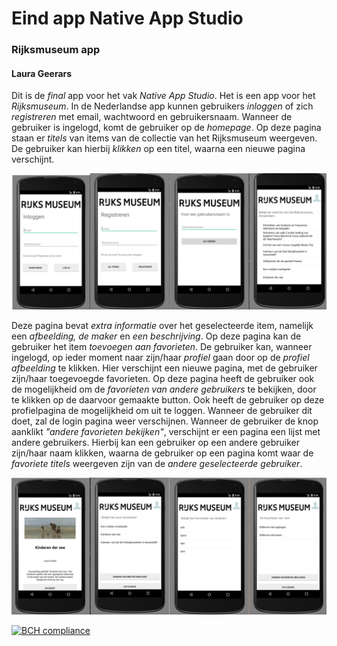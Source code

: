 # Eind app Native App Studio
### Rijksmuseum app
#### Laura Geerars

Dit is de _final_ app voor het vak _Native App Studio_. Het is een app voor het _Rijksmuseum_. In de Nederlandse app kunnen gebruikers _inloggen_ of zich _registreren_ met email, wachtwoord en gebruikersnaam. Wanneer de gebruiker is ingelogd, komt de gebruiker op de _homepage_. Op deze pagina staan er _titels_ van items van de collectie van het Rijksmuseum weergeven. De gebruiker kan hierbij _klikken_ op een titel, waarna een nieuwe pagina verschijnt. 

![alt text](https://github.com/LauraGeerars/LauraGeerarsFinalApp/blob/master/Schermafdruk%202017-12-15%2020.53.01.png)

Deze pagina bevat _extra informatie_ over het geselecteerde item, namelijk een _afbeelding, de maker_ en _een beschrijving_. Op deze pagina kan de gebruiker het item _toevoegen aan favorieten_. 
De gebruiker kan, wanneer ingelogd, op ieder moment naar zijn/haar _profiel_ gaan door op de _profiel afbeelding_ te klikken. Hier verschijnt een nieuwe pagina, met de gebruiker zijn/haar toegevoegde favorieten. Op deze pagina heeft de gebruiker ook de mogelijkheid om de _favorieten van andere gebruikers_ te bekijken, door te klikken op de daarvoor gemaakte button. Ook heeft de gebruiker op deze profielpagina de mogelijkheid om uit te loggen. Wanneer de gebruiker dit doet, zal de login pagina weer verschijnen. 
Wanneer de gebruiker de knop aanklikt _"andere favorieten bekijken"_, verschijnt er een pagina een lijst met andere gebruikers. Hierbij kan een gebruiker op een andere gebruiker zijn/haar naam klikken, waarna de gebruiker op een pagina komt waar de _favoriete titels_ weergeven zijn van de _andere geselecteerde gebruiker_. 

![alt text](https://github.com/LauraGeerars/LauraGeerarsFinalApp/blob/master/Schermafdruk%202017-12-15%2020.53.12.png)

[![BCH compliance](https://bettercodehub.com/edge/badge/LauraGeerars/LauraGeerarsFinalApp?branch=master)](https://bettercodehub.com/)

